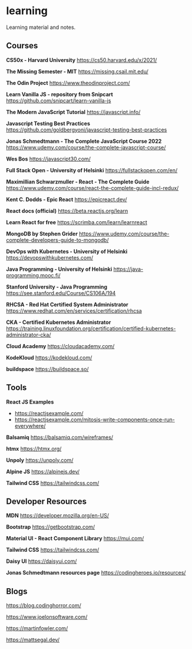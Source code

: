 # learning
Learning material and notes.

## Courses

**CS50x - Harvard University**
https://cs50.harvard.edu/x/2021/

**The Missing Semester - MIT**
https://missing.csail.mit.edu/

**The Odin Project**
https://www.theodinproject.com/

**Learn Vanilla JS - repository from Snipcart**
https://github.com/snipcart/learn-vanilla-js

**The Modern JavaScript Tutorial**
https://javascript.info/

**Javascript Testing Best Practices**
https://github.com/goldbergyoni/javascript-testing-best-practices

**Jonas Schmedtmann - The Complete JavaScript Course 2022**
https://www.udemy.com/course/the-complete-javascript-course/

**Wes Bos**
https://javascript30.com/

**Full Stack Open - University of Helsinki**
https://fullstackopen.com/en/

**Maximillian Schwarzmuller - React - The Complete Guide**
https://www.udemy.com/course/react-the-complete-guide-incl-redux/

**Kent C. Dodds - Epic React**
https://epicreact.dev/

**React docs (official)**
https://beta.reactjs.org/learn

**Learn React for free**
https://scrimba.com/learn/learnreact

**MongoDB by Stephen Grider**
https://www.udemy.com/course/the-complete-developers-guide-to-mongodb/

**DevOps with Kubernetes - University of Helsinki**
https://devopswithkubernetes.com/

**Java Programming - University of Helsinki**
https://java-programming.mooc.fi/

**Stanford University - Java Programming**
https://see.stanford.edu/Course/CS106A/194

**RHCSA - Red Hat Certified System Administrator**
https://www.redhat.com/en/services/certification/rhcsa

**CKA - Certified Kubernetes Administrator**
https://training.linuxfoundation.org/certification/certified-kubernetes-administrator-cka/

**Cloud Academy**
https://cloudacademy.com/

**KodeKloud**
https://kodekloud.com/

**buildspace**
https://buildspace.so/


## Tools

**React JS Examples**
* https://reactjsexample.com/
* https://reactjsexample.com/mitosis-write-components-once-run-everywhere/

**Balsamiq**
https://balsamiq.com/wireframes/

**htmx**
https://htmx.org/

**Unpoly**
https://unpoly.com/

**Alpine JS**
https://alpinejs.dev/

**Tailwind CSS**
https://tailwindcss.com/

## Developer Resources

**MDN**
https://developer.mozilla.org/en-US/

**Bootstrap**
https://getbootstrap.com/

**Material UI - React Component Library**
https://mui.com/

**Tailwind CSS**
https://tailwindcss.com/

**Daisy UI**
https://daisyui.com/

**Jonas Schmedtmann resources page**
https://codingheroes.io/resources/

## Blogs

https://blog.codinghorror.com/

https://www.joelonsoftware.com/

https://martinfowler.com/

https://mattsegal.dev/
